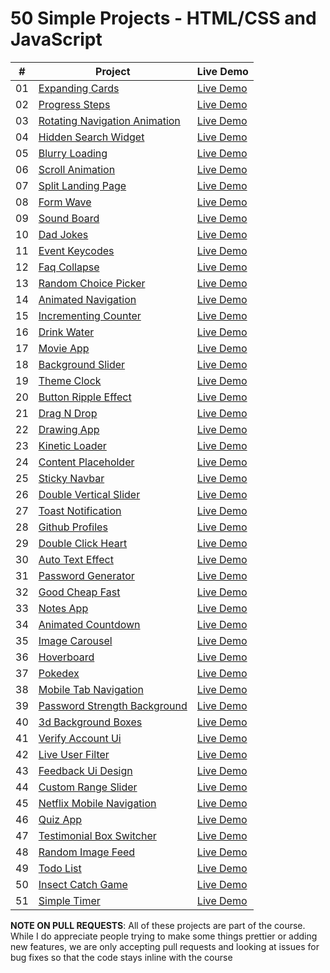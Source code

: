 # 50 Simple Projects - HTML/CSS and JavaScript

|  #  | Project                                                                                                                   | Live Demo                                                                         |
| :-: | ------------------------------------------------------------------------------------------------------------------------- | --------------------------------------------------------------------------------- |
| 01  | [Expanding Cards](https://github.com/coresyntax0330/50SimpleProjects/tree/main/expanding-cards)                           | [Live Demo](https://50projects50days.com/projects/expanding-cards/)               |
| 02  | [Progress Steps](https://github.com/coresyntax0330/50SimpleProjects/tree/main/progress-steps)                             | [Live Demo](https://50projects50days.com/projects/progress-steps/)                |
| 03  | [Rotating Navigation Animation](https://github.com/coresyntax0330/50SimpleProjects/tree/main/rotating-nav-animation)      | [Live Demo](https://50projects50days.com/projects/rotating-navigation-animation/) |
| 04  | [Hidden Search Widget](https://github.com/coresyntax0330/50SimpleProjects/tree/main/hidden-search)                        | [Live Demo](https://50projects50days.com/projects/hidden-search-widget/)          |
| 05  | [Blurry Loading](https://github.com/coresyntax0330/50SimpleProjects/tree/main/blurry-loading)                             | [Live Demo](https://50projects50days.com/projects/blurry-loading/)                |
| 06  | [Scroll Animation](https://github.com/coresyntax0330/50SimpleProjects/tree/main/scroll-animation)                         | [Live Demo](https://50projects50days.com/projects/scroll-animation/)              |
| 07  | [Split Landing Page](https://github.com/coresyntax0330/50SimpleProjects/tree/main/split-landing-page)                     | [Live Demo](https://50projects50days.com/projects/split-landing-page/)            |
| 08  | [Form Wave](https://github.com/coresyntax0330/50SimpleProjects/tree/main/form-input-wave)                                 | [Live Demo](https://50projects50days.com/projects/form-wave/)                     |
| 09  | [Sound Board](https://github.com/coresyntax0330/50SimpleProjects/tree/main/sound-board)                                   | [Live Demo](https://50projects50days.com/projects/sound-board/)                   |
| 10  | [Dad Jokes](https://github.com/coresyntax0330/50SimpleProjects/tree/main/dad-jokes)                                       | [Live Demo](https://50projects50days.com/projects/dad-jokes/)                     |
| 11  | [Event Keycodes](https://github.com/coresyntax0330/50SimpleProjects/tree/main/event-keycodes)                             | [Live Demo](https://50projects50days.com/projects/event-keycodes/)                |
| 12  | [Faq Collapse](https://github.com/coresyntax0330/50SimpleProjects/tree/main/faq-collapse)                                 | [Live Demo](https://50projects50days.com/projects/faq-collapse/)                  |
| 13  | [Random Choice Picker](https://github.com/coresyntax0330/50SimpleProjects/tree/main/random-choice-picker)                 | [Live Demo](https://50projects50days.com/projects/random-choice-picker/)          |
| 14  | [Animated Navigation](https://github.com/coresyntax0330/50SimpleProjects/tree/main/animated-navigation)                   | [Live Demo](https://50projects50days.com/projects/animated-navigation/)           |
| 15  | [Incrementing Counter](https://github.com/coresyntax0330/50SimpleProjects/tree/main/incrementing-counter)                 | [Live Demo](https://50projects50days.com/projects/incrementing-counter/)          |
| 16  | [Drink Water](https://github.com/coresyntax0330/50SimpleProjects/tree/main/drink-water)                                   | [Live Demo](https://50projects50days.com/projects/drink-water/)                   |
| 17  | [Movie App](https://github.com/coresyntax0330/50SimpleProjects/tree/main/movie-app)                                       | [Live Demo](https://50projects50days.com/projects/movie-app/)                     |
| 18  | [Background Slider](https://github.com/coresyntax0330/50SimpleProjects/tree/main/background-slider)                       | [Live Demo](https://50projects50days.com/projects/background-slider/)             |
| 19  | [Theme Clock](https://github.com/coresyntax0330/50SimpleProjects/tree/main/theme-clock)                                   | [Live Demo](https://50projects50days.com/projects/theme-clock/)                   |
| 20  | [Button Ripple Effect](https://github.com/coresyntax0330/50SimpleProjects/tree/main/button-ripple-effect)                 | [Live Demo](https://50projects50days.com/projects/button-ripple-effect/)          |
| 21  | [Drag N Drop](https://github.com/coresyntax0330/50SimpleProjects/tree/main/drag-n-drop)                                   | [Live Demo](https://50projects50days.com/projects/drag-n-drop/)                   |
| 22  | [Drawing App](https://github.com/coresyntax0330/50SimpleProjects/tree/main/drawing-app)                                   | [Live Demo](https://50projects50days.com/projects/drawing-app/)                   |
| 23  | [Kinetic Loader](https://github.com/coresyntax0330/50SimpleProjects/tree/main/kinetic-loader)                             | [Live Demo](https://50projects50days.com/projects/kinetic-loader/)                |
| 24  | [Content Placeholder](https://github.com/coresyntax0330/50SimpleProjects/tree/main/content-placeholder)                   | [Live Demo](https://50projects50days.com/projects/content-placeholder/)           |
| 25  | [Sticky Navbar](https://github.com/coresyntax0330/50SimpleProjects/tree/main/sticky-navigation)                           | [Live Demo](https://50projects50days.com/projects/sticky-navbar/)                 |
| 26  | [Double Vertical Slider](https://github.com/coresyntax0330/50SimpleProjects/tree/main/double-vertical-slider)             | [Live Demo](https://50projects50days.com/projects/double-vertical-slider/)        |
| 27  | [Toast Notification](https://github.com/coresyntax0330/50SimpleProjects/tree/main/toast-notification)                     | [Live Demo](https://50projects50days.com/projects/toast-notification/)            |
| 28  | [Github Profiles](https://github.com/coresyntax0330/50SimpleProjects/tree/main/github-profiles)                           | [Live Demo](https://50projects50days.com/projects/github-profiles/)               |
| 29  | [Double Click Heart](https://github.com/coresyntax0330/50SimpleProjects/tree/main/double-click-heart)                     | [Live Demo](https://50projects50days.com/projects/double-click-heart/)            |
| 30  | [Auto Text Effect](https://github.com/coresyntax0330/50SimpleProjects/tree/main/auto-text-effect)                         | [Live Demo](https://50projects50days.com/projects/auto-text-effect/)              |
| 31  | [Password Generator](https://github.com/coresyntax0330/50SimpleProjects/tree/main/password-generator)                     | [Live Demo](https://50projects50days.com/projects/password-generator/)            |
| 32  | [Good Cheap Fast](https://github.com/coresyntax0330/50SimpleProjects/tree/main/good-cheap-fast)                           | [Live Demo](https://50projects50days.com/projects/good-cheap-fast/)               |
| 33  | [Notes App](https://github.com/coresyntax0330/50SimpleProjects/tree/main/notes-app)                                       | [Live Demo](https://50projects50days.com/projects/notes-app/)                     |
| 34  | [Animated Countdown](https://github.com/coresyntax0330/50SimpleProjects/tree/main/animated-countdown)                     | [Live Demo](https://50projects50days.com/projects/animated-countdown/)            |
| 35  | [Image Carousel](https://github.com/coresyntax0330/50SimpleProjects/tree/main/image-carousel)                             | [Live Demo](https://50projects50days.com/projects/image-carousel/)                |
| 36  | [Hoverboard](https://github.com/coresyntax0330/50SimpleProjects/tree/main/hoverboard)                                     | [Live Demo](https://50projects50days.com/projects/hoverboard/)                    |
| 37  | [Pokedex](https://github.com/coresyntax0330/50SimpleProjects/tree/main/pokedex)                                           | [Live Demo](https://50projects50days.com/projects/pokedex/)                       |
| 38  | [Mobile Tab Navigation](https://github.com/coresyntax0330/50SimpleProjects/tree/main/mobile-tab-navigation)               | [Live Demo](https://50projects50days.com/projects/mobile-tab-navigation/)         |
| 39  | [Password Strength Background](https://github.com/coresyntax0330/50SimpleProjects/tree/main/password-strength-background) | [Live Demo](https://50projects50days.com/projects/password-strength-background/)  |
| 40  | [3d Background Boxes](https://github.com/coresyntax0330/50SimpleProjects/tree/main/3d-boxes-background)                   | [Live Demo](https://50projects50days.com/projects/3d-background-boxes/)           |
| 41  | [Verify Account Ui](https://github.com/coresyntax0330/50SimpleProjects/tree/main/verify-account-ui)                       | [Live Demo](https://50projects50days.com/projects/verify-account-ui/)             |
| 42  | [Live User Filter](https://github.com/coresyntax0330/50SimpleProjects/tree/main/live-user-filter)                         | [Live Demo](https://50projects50days.com/projects/live-user-filter/)              |
| 43  | [Feedback Ui Design](https://github.com/coresyntax0330/50SimpleProjects/tree/main/feedback-ui-design)                     | [Live Demo](https://50projects50days.com/projects/feedback-ui-design/)            |
| 44  | [Custom Range Slider](https://github.com/coresyntax0330/50SimpleProjects/tree/main/custom-range-slider)                   | [Live Demo](https://50projects50days.com/projects/custom-range-slider/)           |
| 45  | [Netflix Mobile Navigation](https://github.com/coresyntax0330/50SimpleProjects/tree/main/netflix-mobile-navigation)       | [Live Demo](https://50projects50days.com/projects/netflix-mobile-navigation/)     |
| 46  | [Quiz App](https://github.com/coresyntax0330/50SimpleProjects/tree/main/quiz-app)                                         | [Live Demo](https://50projects50days.com/projects/quiz-app/)                      |
| 47  | [Testimonial Box Switcher](https://github.com/coresyntax0330/50SimpleProjects/tree/main/testimonial-box-switcher)         | [Live Demo](https://50projects50days.com/projects/testimonial-box-switcher/)      |
| 48  | [Random Image Feed](https://github.com/coresyntax0330/50SimpleProjects/tree/main/random-image-generator)                  | [Live Demo](https://50projects50days.com/projects/random-image-feed/)             |
| 49  | [Todo List](https://github.com/coresyntax0330/50SimpleProjects/tree/main/todo-list)                                       | [Live Demo](https://50projects50days.com/projects/todo-list/)                     |
| 50  | [Insect Catch Game](https://github.com/coresyntax0330/50SimpleProjects/tree/main/insect-catch-game)                       | [Live Demo](https://50projects50days.com/projects/insect-catch-game/)             |
| 51  | [Simple Timer](https://github.com/coresyntax0330/50SimpleProjects/tree/main/simple-timer)                                 | [Live Demo](https://50projects50days.com/projects/simple-timer/)                  |

**NOTE ON PULL REQUESTS**: All of these projects are part of the course. While I do appreciate people trying to make some things prettier or adding new features, we are only accepting pull requests and looking at issues for bug fixes so that the code stays inline with the course
